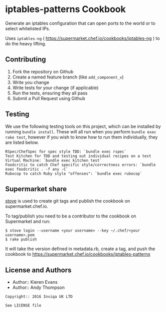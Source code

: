 iptables-patterns Cookbook
==========================

Generate an iptables configuration that can open ports to the world or to select
whitelisted IPs.

Uses `iptables-ng` ( https://supermarket.chef.io/cookbooks/iptables-ng ) to do 
the heavy lifting.

Contributing
------------

1. Fork the repository on Github
2. Create a named feature branch (like `add_component_x`)
3. Write you change
4. Write tests for your change (if applicable)
5. Run the tests, ensuring they all pass
6. Submit a Pull Request using Github

Testing
-------

We use the following testing tools on this project, which can be installed by running `bundle install`.
These will all run when you perform `bundle exec rake test`, however if you wish to know how to run them individually,
they are listed below.

    RSpec/ChefSpec for spec style TDD: `bundle exec rspec`
    Test Kitchen for TDD and testing out individual recipes on a test Virtual Machine: `bundle exec kitchen test`
    Foodcritic to catch Chef specific style/correctness errors: `bundle exec foodcritic . -f any -C`
    Rubocop to catch Ruby style "offenses": `bundle exec rubocop`


Supermarket share
-----------------

[stove](http://sethvargo.github.io/stove/) is used to create git tags and
publish the cookbook on supermarket.chef.io.

To tag/publish you need to be a contributor to the cookbook on Supermarket and
run:

```
$ stove login --username <your username> --key ~/.chef/<your username>.pem
$ rake publish
```

It will take the version defined in metadata.rb, create a tag, and push the
cookbook to https://supermarket.chef.io/cookbooks/iptables-patterns


License and Authors
-------------------
- Author:: Kieren Evans
- Author:: Andy Thompson

```text
Copyright:: 2016 Inviqa UK LTD

See LICENSE file
```
